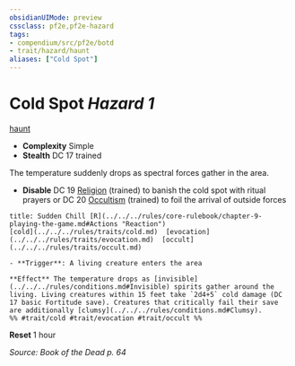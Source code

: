 ```yaml
---
obsidianUIMode: preview
cssclass: pf2e,pf2e-hazard
tags:
- compendium/src/pf2e/botd
- trait/hazard/haunt
aliases: ["Cold Spot"]
---
```

# Cold Spot *Hazard 1*  
[haunt](haunt.md)  

- **Complexity** Simple
- **Stealth** DC 17 trained  

The temperature suddenly drops as spectral forces gather in the area.

- **Disable** DC 19 [Religion](../../skills.md#Religion) (trained) to banish the cold spot with ritual prayers or DC 20 [Occultism](../../skills.md#Occultism) (trained) to foil the arrival of outside forces  
     
```ad-embed-ability
title: Sudden Chill [R](../../../rules/core-rulebook/chapter-9-playing-the-game.md#Actions "Reaction")
[cold](../../../rules/traits/cold.md)  [evocation](../../../rules/traits/evocation.md)  [occult](../../../rules/traits/occult.md)  

- **Trigger**: A living creature enters the area

**Effect** The temperature drops as [invisible](../../../rules/conditions.md#Invisible) spirits gather around the living. Living creatures within 15 feet take `2d4+5` cold damage (DC 17 basic Fortitude save). Creatures that critically fail their save are additionally [clumsy](../../../rules/conditions.md#Clumsy).  
%% #trait/cold #trait/evocation #trait/occult %%
```

**Reset** 1 hour  

*Source: Book of the Dead p. 64*
